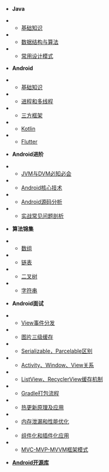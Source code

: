 * **Java**
* * [基础知识](java/基础知识.md)
* * [数据结构与算法](java/数据结构与算法.md)
* * [常用设计模式](java/常用设计模式.md)

* **Android**
* * [基础知识](android/基础知识.md)
* * [进程和多线程](android/进程和多线程.md)
* * [三方框架](android/三方框架.md)
* * [Kotlin](android/Kotlin.md)
* * [Flutter](android/Flutter.md)

* **Android进阶**
* * [JVM与DVM必知必会](android/JVM与DVM必知必会.md)
* * [Android核心技术](android/Android核心技术.md)
* * [Android源码分析](android/Android源码分析.md)
* * [实战常见问题剖析](android/实战常见问题剖析.md)

* **算法锦集**
* * [数组](algorithm/数组.md)
* * [链表](algorithm/链表.md)
* * [二叉树](algorithm/二叉树.md)
* * [字符串](algorithm/字符串.md)

* **Android面试**
* * [View事件分发](interview/View事件分发.md)
* * [图片三级缓存](interview/图片三级缓存.md)
* * [Serializable，Parcelable区别](interview/Serializable，Parcelable区别.md)
* * [Activity、Window、View关系](interview/Activity、Window、View关系.md)
* * [ListView、RecyclerView缓存机制](interview/ListView、RecyclerView缓存机制.md)
* * [Gradle打包流程](interview/Gradle打包流程.md)
* * [热更新原理及应用](interview/热更新原理及应用.md)
* * [内存泄漏和性能优化](interview/内存泄漏和性能优化.md)
* * [组件化和插件化应用](interview/组件化和插件化应用.md)
* * [MVC-MVP-MVVM框架模式](interview/MVC-MVP-MVVM框架模式.md)

* [**Android开源库**](android/Android开源库.md)